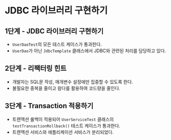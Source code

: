 # JDBC 라이브러리 구현하기
## 1단계 - JDBC 라이브러리 구현하기
- `UserDaoTest`의 모든 테스트 케이스가 통과한다.
- `UserDao`가 아닌 `JdbcTemplate` 클래스에서 JDBC와 관련된 처리를 담당하고 있다.

## 2단계 - 리팩터링 힌트
- 개발자는 SQL문 작성, 매개변수 설정에만 집중할 수 있도록 한다.
- 불필요한 중복을 줄이고 람다를 활용하여 코드량을 줄인다.

## 3단계 - Transaction 적용하기
- 트랜잭션 롤백이 적용되어 `UserServiceTest` 클래스의 `testTransactionRollback()` 테스트 케이스가 통과한다.
- 트랜잭션 서비스와 애플리케이션 서비스가 분리되었다.

